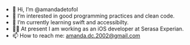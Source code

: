 - 👋 Hi, I’m @amandadetofol
- 👀 I’m interested in good programming practices and clean code. 
- 🌱 I’m currently learning swift and accessibilty.
- 👨‍💼 At present I am working as an iOS developer at Serasa Experian.
- 📫 How to reach me: amanda.dc.2002@gmail.com

<!---
amandadetofol/amandadetofol is a ✨ special ✨ repository because its `README.md` (this file) appears on your GitHub profile.
You can click the Preview link to take a look at your changes.
--->
